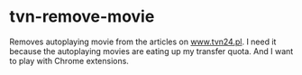 tvn-remove-movie
================

Removes autoplaying movie from the articles on www.tvn24.pl.
I need it because the autoplaying movies are eating up my transfer quota. And I want to play with Chrome extensions.
